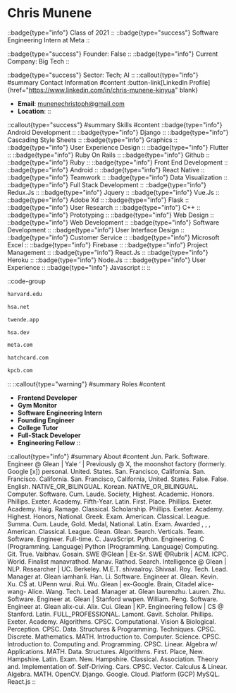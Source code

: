 # Chris Munene
::badge{type="info"}
Class of 2021
::
::badge{type="success"}
Software Engineering Intern at Meta
::

::badge{type="success"}
Founder: False
::
::badge{type="info"}
Current Company: Big Tech
::

::badge{type="success"}
Sector: Tech; AI
::
::callout{type="info"}
#summary
Contact Information
#content
:button-link[LinkedIn Profile]{href="https://www.linkedin.com/in/chris-munene-kinyua" blank}
- **Email**: munenechristoph@gmail.com
- **Location**: 
::

::callout{type="success"}
#summary
Skills
#content
::badge{type="info"}
Android Development
::
::badge{type="info"}
Django
::
::badge{type="info"}
Cascading Style Sheets
::
::badge{type="info"}
Graphics
::
::badge{type="info"}
User Experience Design
::
::badge{type="info"}
Flutter
::
::badge{type="info"}
Ruby On Rails
::
::badge{type="info"}
Github
::
::badge{type="info"}
Ruby
::
::badge{type="info"}
Front End Development
::
::badge{type="info"}
Android
::
::badge{type="info"}
React Native
::
::badge{type="info"}
Teamwork
::
::badge{type="info"}
Data Visualization
::
::badge{type="info"}
Full Stack Development
::
::badge{type="info"}
Redux.Js
::
::badge{type="info"}
Jquery
::
::badge{type="info"}
Vue.Js
::
::badge{type="info"}
Adobe Xd
::
::badge{type="info"}
Flask
::
::badge{type="info"}
User Research
::
::badge{type="info"}
C++
::
::badge{type="info"}
Prototyping
::
::badge{type="info"}
Web Design
::
::badge{type="info"}
Web Development
::
::badge{type="info"}
Software Development
::
::badge{type="info"}
User Interface Design
::
::badge{type="info"}
Customer Service
::
::badge{type="info"}
Microsoft Excel
::
::badge{type="info"}
Firebase
::
::badge{type="info"}
Project Management
::
::badge{type="info"}
React.Js
::
::badge{type="info"}
Heroku
::
::badge{type="info"}
Node.Js
::
::badge{type="info"}
User Experience
::
::badge{type="info"}
Javascript
::
::

::code-group
```bash [Harvard University]
harvard.edu
```
```bash [Harvard Student Agencies]
hsa.net
```
```bash [Twende]
twende.app
```
```bash [DEV: A Harvard Student Agency]
hsa.dev
```
```bash [Meta]
meta.com
```
```bash [Nearside]
hatchcard.com
```
```bash [Kleiner Perkins Caufield & Byers]
kpcb.com
```
::
::callout{type="warning"}
#summary
Roles
#content
- **Frontend Developer**
- **Gym Monitor**
- **Software Engineering Intern**
- **Founding Engineer**
- **College Tutor**
- **Full-Stack Developer**
- **Engineering Fellow**
::

::callout{type="info"}
#summary
About
#content
Jun. Park. Software. Engineer @ Glean | Yale ‘ | Previously @ X, the moonshot factory (formerly. Google [x]) personal. United. States. San. Francisco, California. San. Francisco. California. San. Francisco, California, United. States. False. False. English. NATIVE_OR_BILINGUAL. Korean. NATIVE_OR_BILINGUAL. Computer. Software. Cum. Laude. Society, Highest. Academic. Honors. Phillips. Exeter. Academy. Fifth-Year. Latin. First. Place. Phillips. Exeter. Academy. Haig. Ramage. Classical. Scholarship. Phillips. Exeter. Academy. Highest. Honors, National. Greek. Exam. American. Classical. League. Summa. Cum. Laude, Gold. Medal, National. Latin. Exam. Awarded , , , American. Classical. League. Glean. Glean. Search. Verticals. Team. Software. Engineer. Full-time. C. JavaScript. Python. Engineering. C (Programming. Language) Python (Programming. Language) Computing. Git. True. Vaibhav. Gosain. SWE @Glean | Ex-Sr. SWE @Rubrik | ACM. ICPC. World. Finalist manavrathod. Manav. Rathod. Search. Intelligence @ Glean | NLP. Researcher | UC. Berkeley. M.E.T. shivaalroy. Shivaal. Roy. Tech. Lead. Manager at. Glean iamhanli. Han. Li. Software. Engineer at. Glean. Kevin. Xu. CS at. UPenn wrui. Rui. Wu. Glean | ex-Google. Brain, Citadel alice-wang- Alice. Wang. Tech. Lead. Manager at. Glean laurenzhu. Lauren. Zhu. Software. Engineer at. Glean | Stanford wwpen. William. Peng. Software. Engineer at. Glean alix-cui. Alix. Cui. Glean | KP. Engineering fellow | CS @ Stanford. Latin. FULL_PROFESSIONAL. Lamont. Gavit. Scholar. Phillips. Exeter. Academy. Algorithms. CPSC. Computational. Vision & Biological. Perception. CPSC. Data. Structures & Programming. Techniques. CPSC. Discrete. Mathematics. MATH. Introduction to. Computer. Science. CPSC. Introduction to. Computing and. Programming. CPSC. Linear. Algebra w/ Applications. MATH. Data. Structures. Algorithms. First. Place, New. Hampshire. Latin. Exam. New. Hampshire. Classical. Association. Theory and. Implementation of. Self-Driving. Cars. CPSC. Vector. Calculus & Linear. Algebra. MATH. OpenCV. Django. Google. Cloud. Platform (GCP) MySQL. React.js
::
